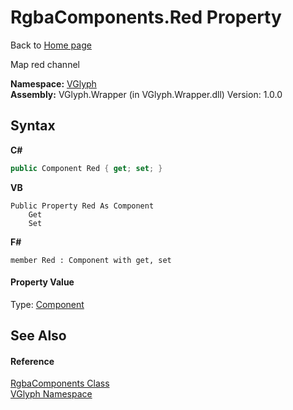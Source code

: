 # RgbaComponents.Red Property 
Back to <a href="Home.md">Home page</a> 

Map red channel

**Namespace:**&nbsp;<a href="N_VGlyph.md">VGlyph</a><br />**Assembly:**&nbsp;VGlyph.Wrapper (in VGlyph.Wrapper.dll) Version: 1.0.0

## Syntax

**C#**<br />
``` C#
public Component Red { get; set; }
```

**VB**<br />
``` VB
Public Property Red As Component
	Get
	Set
```

**F#**<br />
``` F#
member Red : Component with get, set

```


#### Property Value
Type: <a href="T_VGlyph_Component.md">Component</a>

## See Also


#### Reference
<a href="T_VGlyph_RgbaComponents.md">RgbaComponents Class</a><br /><a href="N_VGlyph.md">VGlyph Namespace</a><br />